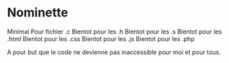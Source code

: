 # Nominette
Minimal Pour fichier .c
Bientot pour les .h
Bientot pour les .s
Bientot pour les .html
Bientot pour les .css
Bientot pour les .js
Bientot pour les .php

A pour but que le code ne devienne pas inaccessible pour moi et pour tous.
